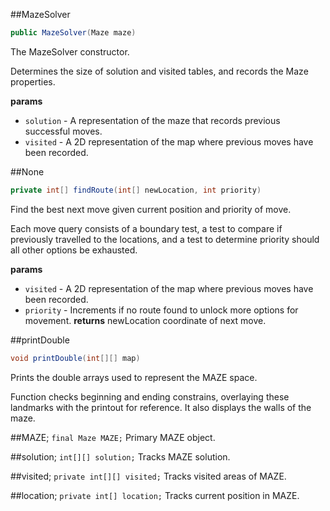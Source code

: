 

##MazeSolver
```java
public MazeSolver(Maze maze)
```
The MazeSolver constructor.
 
Determines the size of solution and visited tables, and
records the Maze properties.

**params**

* `solution` - A representation of the maze that records previous successful moves.
* `visited` - A 2D representation of the map where previous moves have been recorded.

##None
```java
private int[] findRoute(int[] newLocation, int priority)
```
Find the best next move given current position
and priority of move.
 
Each move query consists of a boundary test, a test to compare 
if previously travelled to the locations, and a test to 
determine priority should all other options be exhausted.

**params**

* `visited` - A 2D representation of the map where previous moves have been recorded.
* `priority` - Increments if no route found to unlock more options for movement.
**returns** newLocation	coordinate of next move.


##printDouble
```java
void printDouble(int[][] map)
```
Prints the double arrays used to represent the MAZE space.
 
Function checks beginning and ending constrains, overlaying
these landmarks with the printout for reference. It also
displays the walls of the maze.


##MAZE;
`final Maze MAZE;`
Primary MAZE object.


##solution;
`int[][] solution;`
Tracks MAZE solution.


##visited;
`private int[][] visited;`
Tracks visited areas of MAZE.


##location;
`private int[] location;`
Tracks current position in MAZE.



